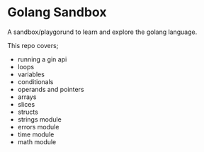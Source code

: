 # Golang Sandbox

A sandbox/playgorund to learn and explore the golang language.

This repo covers;

- running a gin api
- loops
- variables
- conditionals
- operands and pointers
- arrays
- slices
- structs
- strings module
- errors module
- time module
- math module
